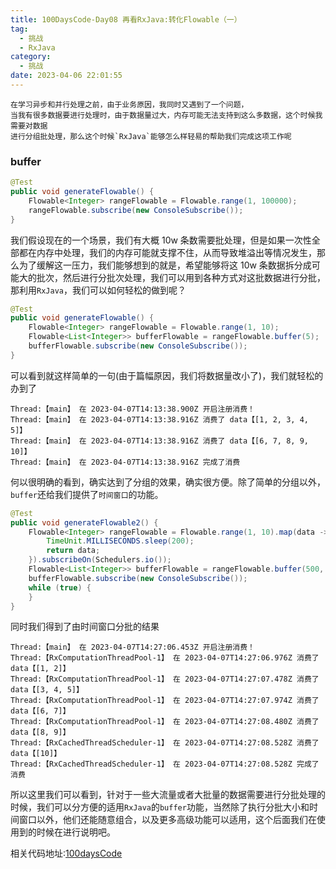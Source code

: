 ```yaml
---
title: 100DaysCode-Day08 再看RxJava:转化Flowable（一）
tag:
  - 挑战
  - RxJava
category:
  - 挑战
date: 2023-04-06 22:01:55
---
```


    在学习异步和并行处理之前，由于业务原因，我同时又遇到了一个问题，
    当我有很多数据要进行处理时，由于数据量过大，内存可能无法支持到这么多数据，这个时候我需要对数据
    进行分组批处理，那么这个时候`RxJava`能够怎么样轻易的帮助我们完成这项工作呢

### buffer

```java
@Test
public void generateFlowable() {
    Flowable<Integer> rangeFlowable = Flowable.range(1, 100000);
    rangeFlowable.subscribe(new ConsoleSubscribe());
}
```

我们假设现在的一个场景，我们有大概 10w 条数需要批处理，但是如果一次性全部都在内存中处理，我们的内存可能就支撑不住，从而导致堆溢出等情况发生，那么为了缓解这一压力，我们能够想到的就是，希望能够将这 10w 条数据拆分成可能大的批次，然后进行分批次处理，我们可以用到各种方式对这批数据进行分批，那利用`RxJava`，我们可以如何轻松的做到呢？

```java
@Test
public void generateFlowable() {
    Flowable<Integer> rangeFlowable = Flowable.range(1, 10);
    Flowable<List<Integer>> bufferFlowable = rangeFlowable.buffer(5);
    bufferFlowable.subscribe(new ConsoleSubscribe());
}
```

可以看到就这样简单的一句(由于篇幅原因，我们将数据量改小了)，我们就轻松的办到了

```console
Thread:【main】 在 2023-04-07T14:13:38.900Z 开启注册消费！
Thread:【main】 在 2023-04-07T14:13:38.916Z 消费了 data【[1, 2, 3, 4, 5]】
Thread:【main】 在 2023-04-07T14:13:38.916Z 消费了 data【[6, 7, 8, 9, 10]】
Thread:【main】 在 2023-04-07T14:13:38.916Z 完成了消费
```

何以很明确的看到，确实达到了分组的效果，确实很方便。除了简单的分组以外，`buffer`还给我们提供了`时间窗口`的功能。

```java
@Test
public void generateFlowable2() {
    Flowable<Integer> rangeFlowable = Flowable.range(1, 10).map(data -> {
        TimeUnit.MILLISECONDS.sleep(200);
        return data;
    }).subscribeOn(Schedulers.io());
    Flowable<List<Integer>> bufferFlowable = rangeFlowable.buffer(500, TimeUnit.MILLISECONDS);
    bufferFlowable.subscribe(new ConsoleSubscribe());
    while (true) {
    }
}
```

同时我们得到了由时间窗口分批的结果

```console
Thread:【main】 在 2023-04-07T14:27:06.453Z 开启注册消费！
Thread:【RxComputationThreadPool-1】 在 2023-04-07T14:27:06.976Z 消费了 data【[1, 2]】
Thread:【RxComputationThreadPool-1】 在 2023-04-07T14:27:07.478Z 消费了 data【[3, 4, 5]】
Thread:【RxComputationThreadPool-1】 在 2023-04-07T14:27:07.974Z 消费了 data【[6, 7]】
Thread:【RxComputationThreadPool-1】 在 2023-04-07T14:27:08.480Z 消费了 data【[8, 9]】
Thread:【RxCachedThreadScheduler-1】 在 2023-04-07T14:27:08.528Z 消费了 data【[10]】
Thread:【RxCachedThreadScheduler-1】 在 2023-04-07T14:27:08.528Z 完成了消费

```

所以这里我们可以看到，针对于一些大流量或者大批量的数据需要进行分批处理的时候，我们可以分方便的适用`RxJava`的`buffer`功能，当然除了执行分批大小和时间窗口以外，他们还能随意组合，以及更多高级功能可以适用，这个后面我们在使用到的时候在进行说明吧。

相关代码地址:[100daysCode](https://github.com/dgjungleP/100days-code-round1)
